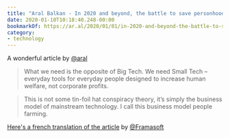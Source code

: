 ```yaml
---
title: "Aral Balkan - In 2020 and beyond, the battle to save personhood and democracy requires a radical overhaul of mainstream technology"
date: 2020-01-10T10:18:40.248-00:00
bookmarkOf: https://ar.al/2020/01/01/in-2020-and-beyond-the-battle-to-save-personhood-and-democracy-requires-a-radical-overhaul-of-mainstream-technology/
category:
- technology
---
```

A wonderful article by [@aral](https://mastodon.ar.al/@aral)

> What we need is the opposite of Big Tech. We need Small Tech – everyday tools for everyday people designed to increase human welfare, not corporate profits.

> This is not some tin-foil hat conspiracy theory, it’s simply the business model of mainstream technology. I call this business model people farming.

[Here's a french translation of the article](https://framablog.org/2020/01/09/dautres-technologies-pour-repondre-a-lurgence-de-la-personne/) by [@Framasoft](https://framapiaf.org/@Framasoft)
